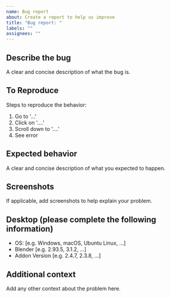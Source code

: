 ```yaml
---
name: Bug report
about: Create a report to help us improve
title: "Bug report: "
labels: ""
assignees: ""
---
```


## Describe the bug

A clear and concise description of what the bug is.

## To Reproduce

Steps to reproduce the behavior:

1. Go to '...'
2. Click on '....'
3. Scroll down to '....'
4. See error

## Expected behavior

A clear and concise description of what you expected to happen.

## Screenshots

If applicable, add screenshots to help explain your problem.

## Desktop (please complete the following information)

- OS: [e.g. Windows, macOS, Ubuntu Linux, ...]
- Blender [e.g. 2.93.5, 3.1.2, ...]
- Addon Version [e.g. 2.4.7, 2.3.8, ...]

## Additional context

Add any other context about the problem here.
